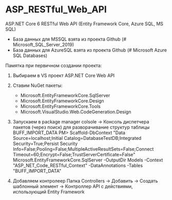 # ASP_RESTful_Web_API
ASP.NET Core 6 RESTful Web API (Entity Framework Core, Azure SQL, MS SQL)

- База данных для MSSQL взята из проекта Github (# Microsoft_SQL_Server_2019)
- База данных для AzureSQL взята из проекта Github (# Microsoft Azure SQL Databases)

Памятка при первичном создании проекта:

1) Выбираем в VS проект ASP.NET Core Web API
2) Ставим NuGet пакеты:
   - Microsoft.EntityFrameworkCore.SqlServer
   - Microsoft.EntityFrameworkCore.Design
   - Microsoft.EntityFrameworkCore.Tools
   - Microsoft.VisualStudio.Web.CodeGeneration.Design

3) Запускаем в package manager colsole -> Консоль диспетчера пакетов (через поиск) для разворачивание структур таблицы BUFF_IMPORT_DATA
   PM> Scaffold-DbContext "Data Source=localhost;Initial Catalog=DatabaseTestDB;Integrated Security=True;Persist Security Info=False;Pooling=False;MultipleActiveResultSets=False;Connect Timeout=60;Encrypt=False;TrustServerCertificate=False" Microsoft.EntityFrameworkCore.SqlServer -OutputDir Models -Context "ASP_NET_Code_RESTful_Context" -DataAnnotations -Tables "BUFF_IMPORT_DATA"

4) Добавляем контролеер
   Папка Controllers -> Добавить -> Создать шаблонный элемент -> Контроллер API с действиями, использующий Entity Framework